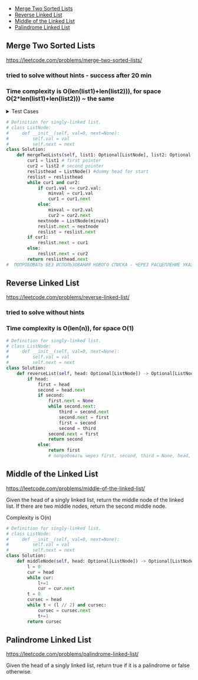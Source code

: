 + [Merge Two Sorted Lists](#merge-two-sorted-lists)
+ [Reverse Linked List](#reverse-linked-list)
+ [Middle of the Linked List](#middle-of-the-linked-list)
+ [Palindrome Linked List](#palindrome-linked-list)

## Merge Two Sorted Lists

https://leetcode.com/problems/merge-two-sorted-lists/

### tried to solve without hints - success after 20 min
### Time complexity is O(len(list1)+len(list2))), for space O(2*len(list1)+len(list2))) ~ the same


<details><summary>Test Cases</summary><blockquote>
    [1,2,4] [1,3,4] -> [1,1,2,3,4,4]
    [1,2,4,5,6] [1,3,4] -> [1,1,2,3,4,4,5,6]
    [] [] -> []
   
</blockquote></details>


```python
# Definition for singly-linked list.
# class ListNode:
#     def __init__(self, val=0, next=None):
#         self.val = val
#         self.next = next
class Solution:
    def mergeTwoLists(self, list1: Optional[ListNode], list2: Optional[ListNode]) -> Optional[ListNode]:
        cur1 = list1 # first pointer
        cur2 = list2 # second pointer
        reslisthead = ListNode() #dummy head for start
        reslist = reslisthead
        while cur1 and cur2:
            if cur1.val <= cur2.val:
                minval = cur1.val
                cur1 = cur1.next
            else:
                minval = cur2.val
                cur2 = cur2.next
            nextnode = ListNode(minval)
            reslist.next = nextnode
            reslist = reslist.next
        if cur1:
            reslist.next = cur1
        else:
            reslist.next = cur2
        return reslisthead.next
#  ПОПРОБОВАТЬ БЕЗ ИСПОЛЬЗОВАНИЯ НОВОГО СПИСКА - ЧЕРЕЗ РАСЦЕПЛЕНИЕ УКАЗАТЕЛЯ НОВОГО

```



 ## Reverse Linked List
 https://leetcode.com/problems/reverse-linked-list/
 
 ### tried to solve without hints
### Time complexity is O(len(n)), for space O(1) 

 
```python
# Definition for singly-linked list.
# class ListNode:
#     def __init__(self, val=0, next=None):
#         self.val = val
#         self.next = next
class Solution:
    def reverseList(self, head: Optional[ListNode]) -> Optional[ListNode]:
        if head:
            first = head
            second = head.next
            if second:
                first.next = None
                while second.next:
                    third = second.next
                    second.next = first
                    first = second
                    second = third
                second.next = first
                return second
            else:
                return first
                # попробовать через first, second, third = None, head, None
```

## Middle of the Linked List

https://leetcode.com/problems/middle-of-the-linked-list/

Given the head of a singly linked list, return the middle node of the linked list.
If there are two middle nodes, return the second middle node.

Complexity is O(n)

```python
# Definition for singly-linked list.
# class ListNode:
#     def __init__(self, val=0, next=None):
#         self.val = val
#         self.next = next
class Solution:
    def middleNode(self, head: Optional[ListNode]) -> Optional[ListNode]:
        l = 0
        cur = head
        while cur:
            l+=1
            cur = cur.next
        t = 0
        cursec = head
        while t < (l // 2) and cursec:
            cursec = cursec.next
            t+=1
        return cursec
```


## Palindrome Linked List
https://leetcode.com/problems/palindrome-linked-list/

Given the head of a singly linked list, return true if it is a palindrome or false otherwise.
 
 ```python

```
